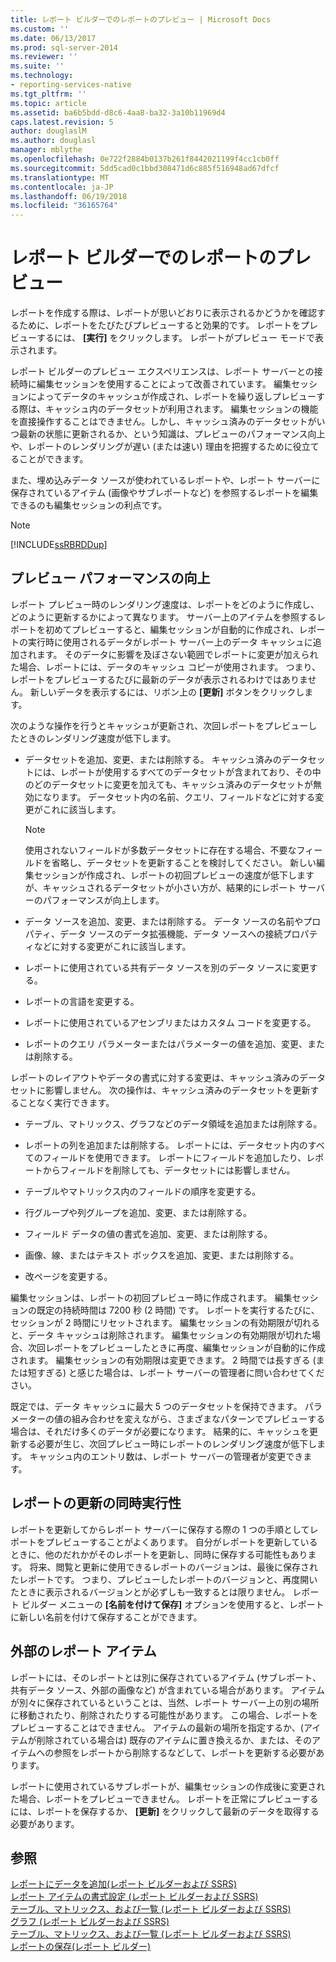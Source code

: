 ```yaml
---
title: レポート ビルダーでのレポートのプレビュー | Microsoft Docs
ms.custom: ''
ms.date: 06/13/2017
ms.prod: sql-server-2014
ms.reviewer: ''
ms.suite: ''
ms.technology:
- reporting-services-native
ms.tgt_pltfrm: ''
ms.topic: article
ms.assetid: ba6b5bdd-d8c6-4aa8-ba32-3a10b11969d4
caps.latest.revision: 5
author: douglaslM
ms.author: douglasl
manager: mblythe
ms.openlocfilehash: 0e722f2884b0137b261f8442021199f4cc1cb0ff
ms.sourcegitcommit: 5dd5cad0c1bbd308471d6c885f516948ad67dfcf
ms.translationtype: MT
ms.contentlocale: ja-JP
ms.lasthandoff: 06/19/2018
ms.locfileid: "36165764"
---
```

# <a name="previewing-reports-in-report-builder"></a>レポート ビルダーでのレポートのプレビュー
  レポートを作成する際は、レポートが思いどおりに表示されるかどうかを確認するために、レポートをたびたびプレビューすると効果的です。 レポートをプレビューするには、 **[実行]** をクリックします。 レポートがプレビュー モードで表示されます。  
  
 レポート ビルダーのプレビュー エクスペリエンスは、レポート サーバーとの接続時に編集セッションを使用することによって改善されています。 編集セッションによってデータのキャッシュが作成され、レポートを繰り返しプレビューする際は、キャッシュ内のデータセットが利用されます。 編集セッションの機能を直接操作することはできません。しかし、キャッシュ済みのデータセットがいつ最新の状態に更新されるか、という知識は、プレビューのパフォーマンス向上や、レポートのレンダリングが遅い (または速い) 理由を把握するために役立てることができます。  
  
 また、埋め込みデータ ソースが使われているレポートや、レポート サーバーに保存されているアイテム (画像やサブレポートなど) を参照するレポートを編集できるのも編集セッションの利点です。  
  
> [!NOTE]  
>  [!INCLUDE[ssRBRDDup](../../includes/ssrbrddup-md.md)]  
  
## <a name="improving-preview-performance"></a>プレビュー パフォーマンスの向上  
 レポート プレビュー時のレンダリング速度は、レポートをどのように作成し、どのように更新するかによって異なります。 サーバー上のアイテムを参照するレポートを初めてプレビューすると、編集セッションが自動的に作成され、レポートの実行時に使用されるデータがレポート サーバー上のデータ キャッシュに追加されます。 そのデータに影響を及ぼさない範囲でレポートに変更が加えられた場合、レポートには、データのキャッシュ コピーが使用されます。 つまり、レポートをプレビューするたびに最新のデータが表示されるわけではありません。 新しいデータを表示するには、リボン上の **[更新]** ボタンをクリックします。  
  
 次のような操作を行うとキャッシュが更新され、次回レポートをプレビューしたときのレンダリング速度が低下します。  
  
-   データセットを追加、変更、または削除する。 キャッシュ済みのデータセットには、レポートが使用するすべてのデータセットが含まれており、その中のどのデータセットに変更を加えても、キャッシュ済みのデータセットが無効になります。 データセット内の名前、クエリ、フィールドなどに対する変更がこれに該当します。  
  
    > [!NOTE]  
    >  使用されないフィールドが多数データセットに存在する場合、不要なフィールドを省略し、データセットを更新することを検討してください。 新しい編集セッションが作成され、レポートの初回プレビューの速度が低下しますが、キャッシュされるデータセットが小さい方が、結果的にレポート サーバーのパフォーマンスが向上します。  
  
-   データ ソースを追加、変更、または削除する。 データ ソースの名前やプロパティ、データ ソースのデータ拡張機能、データ ソースへの接続プロパティなどに対する変更がこれに該当します。  
  
-   レポートに使用されている共有データ ソースを別のデータ ソースに変更する。  
  
-   レポートの言語を変更する。  
  
-   レポートに使用されているアセンブリまたはカスタム コードを変更する。  
  
-   レポートのクエリ パラメーターまたはパラメーターの値を追加、変更、または削除する。  
  
 レポートのレイアウトやデータの書式に対する変更は、キャッシュ済みのデータセットに影響しません。 次の操作は、キャッシュ済みのデータセットを更新することなく実行できます。  
  
-   テーブル、マトリックス、グラフなどのデータ領域を追加または削除する。  
  
-   レポートの列を追加または削除する。 レポートには、データセット内のすべてのフィールドを使用できます。 レポートにフィールドを追加したり、レポートからフィールドを削除しても、データセットには影響しません。  
  
-   テーブルやマトリックス内のフィールドの順序を変更する。  
  
-   行グループや列グループを追加、変更、または削除する。  
  
-   フィールド データの値の書式を追加、変更、または削除する。  
  
-   画像、線、またはテキスト ボックスを追加、変更、または削除する。  
  
-   改ページを変更する。  
  
 編集セッションは、レポートの初回プレビュー時に作成されます。 編集セッションの既定の持続時間は 7200 秒 (2 時間) です。 レポートを実行するたびに、セッションが 2 時間にリセットされます。 編集セッションの有効期限が切れると、データ キャッシュは削除されます。 編集セッションの有効期限が切れた場合、次回レポートをプレビューしたときに再度、編集セッションが自動的に作成されます。 編集セッションの有効期限は変更できます。 2 時間では長すぎる (または短すぎる) と感じた場合は、レポート サーバーの管理者に問い合わせてください。  
  
 既定では、データ キャッシュに最大 5 つのデータセットを保持できます。 パラメーターの値の組み合わせを変えながら、さまざまなパターンでプレビューする場合は、それだけ多くのデータが必要になります。 結果的に、キャッシュを更新する必要が生じ、次回プレビュー時にレポートのレンダリング速度が低下します。 キャッシュ内のエントリ数は、レポート サーバーの管理者が変更できます。  
  
## <a name="concurrency-of-report-updates"></a>レポートの更新の同時実行性  
 レポートを更新してからレポート サーバーに保存する際の 1 つの手順としてレポートをプレビューすることがよくあります。 自分がレポートを更新しているときに、他のだれかがそのレポートを更新し、同時に保存する可能性もあります。 将来、閲覧と更新に使用できるレポートのバージョンは、最後に保存されたレポートです。 つまり、プレビューしたレポートのバージョンと、再度開いたときに表示されるバージョンとが必ずしも一致するとは限りません。 レポート ビルダー メニューの **[名前を付けて保存]** オプションを使用すると、レポートに新しい名前を付けて保存することができます。  
  
## <a name="external-report-items"></a>外部のレポート アイテム  
 レポートには、そのレポートとは別に保存されているアイテム (サブレポート、共有データ ソース、外部の画像など) が含まれている場合があります。 アイテムが別々に保存されているということは、当然、レポート サーバー上の別の場所に移動されたり、削除されたりする可能性があります。 この場合、レポートをプレビューすることはできません。 アイテムの最新の場所を指定するか、(アイテムが削除されている場合は) 既存のアイテムに置き換えるか、または、そのアイテムへの参照をレポートから削除するなどして、レポートを更新する必要があります。  
  
 レポートに使用されているサブレポートが、編集セッションの作成後に変更された場合、レポートをプレビューできません。 レポートを正常にプレビューするには、レポートを保存するか、 **[更新]** をクリックして最新のデータを取得する必要があります。  
  
## <a name="see-also"></a>参照  
 [レポートにデータを追加&#40;レポート ビルダーおよび SSRS&#41;](../report-data/report-datasets-ssrs.md)   
 [レポート アイテムの書式設定 (レポート ビルダーおよび SSRS)](../report-design/formatting-report-items-report-builder-and-ssrs.md)   
 [テーブル、マトリックス、および一覧 &#40;レポート ビルダーおよび SSRS&#41;](../report-design/create-invoices-and-forms-with-lists-report-builder-and-ssrs.md)   
 [グラフ &#40;レポート ビルダーおよび SSRS&#41;](../report-design/charts-report-builder-and-ssrs.md)   
 [テーブル、マトリックス、および一覧 &#40;レポート ビルダーおよび SSRS&#41;](../report-design/create-invoices-and-forms-with-lists-report-builder-and-ssrs.md)   
 [レポートの保存&#40;レポート ビルダー&#41;](saving-reports-report-builder.md)  
  
  